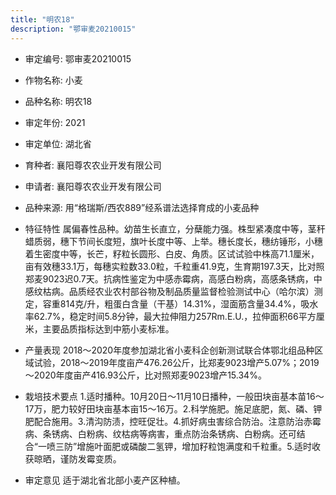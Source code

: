 ```yaml
---
title: "明农18"
description: "鄂审麦20210015"
---
```

* 审定编号:  鄂审麦20210015

*  作物名称:  小麦

*  品种名称:  明农18

*  审定年份:  2021

*  审定单位:  湖北省

* 育种者:  襄阳尊农农业开发有限公司

*  申请者:  襄阳尊农农业开发有限公司

*  品种来源:  用“格瑞斯/西农889”经系谱法选择育成的小麦品种

*  特征特性
属偏春性品种。幼苗生长直立，分蘖能力强。株型紧凑度中等，茎秆蜡质弱，穗下节间长度短，旗叶长度中等、上举。穗长度长，穗纺锤形，小穗着生密度中等，长芒，籽粒长圆形、白皮、角质。区试试验中株高71.1厘米，亩有效穗33.1万，每穗实粒数33.0粒，千粒重41.9克，生育期197.3天，比对照郑麦9023迟0.7天。抗病性鉴定为中感赤霉病，高感白粉病，高感条锈病，中感纹枯病。品质经农业农村部谷物及制品质量监督检验测试中心（哈尔滨）测定，容重814克/升，粗蛋白含量（干基）14.31%，湿面筋含量34.4%，吸水率62.7%，稳定时间5.8分钟，最大拉伸阻力257Rm.E.U.，拉伸面积66平方厘米，主要品质指标达到中筋小麦标准。

*  产量表现
2018～2020年度参加湖北省小麦科企创新测试联合体鄂北组品种区域试验，2018～2019年度亩产476.26公斤，比郑麦9023增产5.07%；2019～2020年度亩产416.93公斤，比对照郑麦9023增产15.34%。

*  栽培技术要点
1.适时播种。10月20日～11月10日播种，一般田块亩基本苗16～17万，肥力较好田块亩基本亩15～16万。2.科学施肥。施足底肥，氮、磷、钾肥配合施用。3.清沟防渍，控旺促壮。4.抓好病虫害综合防治。注意防治赤霉病、条锈病、白粉病、纹枯病等病害，重点防治条锈病、白粉病。还可结合“一喷三防”增施叶面肥或磷酸二氢钾，增加籽粒饱满度和千粒重。5.适时收获晾晒，谨防发霉变质。

*  审定意见
适于湖北省北部小麦产区种植。
